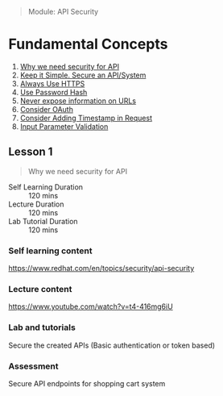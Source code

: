 > Module: API Security

# Fundamental Concepts

1. [Why we need security for API](#lesson-1)
1. [Keep it Simple. Secure an API/System](#lesson-1)
1. [Always Use HTTPS](#lesson-1)
1. [Use Password Hash](#lesson-1)
1. [Never expose information on URLs](#lesson-1) 
1. [Consider OAuth](#lesson-1) 
1. [Consider Adding Timestamp in Request](#lesson-1) 
1. [Input Parameter Validation](#lesson-1)

## Lesson 1

> Why we need security for API

<dl>
<dt>Self Learning Duration</dt>
<dd>120 mins</dd>
<dt>Lecture Duration</dt>
<dd>120 mins</dd>
<dt>Lab Tutorial Duration</dt>
<dd>120 mins</dd>
</dl>

### Self learning content

https://www.redhat.com/en/topics/security/api-security


### Lecture content

https://www.youtube.com/watch?v=t4-416mg6iU

### Lab and tutorials

Secure the created APIs (Basic authentication or token based)

### Assessment

Secure API endpoints for shopping cart system
